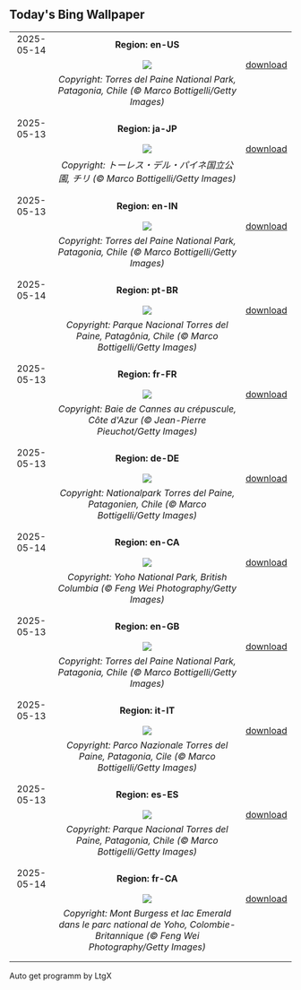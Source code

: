 ## Today's Bing Wallpaper
|      |      |      |
| :----: | :----: | :----: |
|2025-05-14|**Region: en-US**||
||![](https://www.bing.com/th?id=OHR.TorresChile_EN-US6814348961_UHD.jpg&pid=hp&w=1152&h=648&rs=1&c=4)| [download](https://www.bing.com/th?id=OHR.TorresChile_EN-US6814348961_UHD.jpg)|
||*Copyright: Torres del Paine National Park, Patagonia, Chile (© Marco Bottigelli/Getty Images)*
||
|||
|2025-05-13|**Region: ja-JP**||
||![](https://www.bing.com/th?id=OHR.TorresChile_JA-JP1840046415_UHD.jpg&pid=hp&w=1152&h=648&rs=1&c=4)| [download](https://www.bing.com/th?id=OHR.TorresChile_JA-JP1840046415_UHD.jpg)|
||*Copyright: トーレス・デル・パイネ国立公園, チリ (© Marco Bottigelli/Getty Images)*
||
|||
|2025-05-13|**Region: en-IN**||
||![](https://www.bing.com/th?id=OHR.TorresChile_EN-IN5990989233_UHD.jpg&pid=hp&w=1152&h=648&rs=1&c=4)| [download](https://www.bing.com/th?id=OHR.TorresChile_EN-IN5990989233_UHD.jpg)|
||*Copyright: Torres del Paine National Park, Patagonia, Chile (© Marco Bottigelli/Getty Images)*
||
|||
|2025-05-14|**Region: pt-BR**||
||![](https://www.bing.com/th?id=OHR.TorresChile_PT-BR4534692189_UHD.jpg&pid=hp&w=1152&h=648&rs=1&c=4)| [download](https://www.bing.com/th?id=OHR.TorresChile_PT-BR4534692189_UHD.jpg)|
||*Copyright: Parque Nacional Torres del Paine, Patagônia, Chile (© Marco Bottigelli/Getty Images)*
||
|||
|2025-05-13|**Region: fr-FR**||
||![](https://www.bing.com/th?id=OHR.CannesFilmFestival_FR-FR6520718255_UHD.jpg&pid=hp&w=1152&h=648&rs=1&c=4)| [download](https://www.bing.com/th?id=OHR.CannesFilmFestival_FR-FR6520718255_UHD.jpg)|
||*Copyright: Baie de Cannes au crépuscule, Côte d'Azur (© Jean-Pierre Pieuchot/Getty Images)*
||
|||
|2025-05-13|**Region: de-DE**||
||![](https://www.bing.com/th?id=OHR.TorresChile_DE-DE8890780027_UHD.jpg&pid=hp&w=1152&h=648&rs=1&c=4)| [download](https://www.bing.com/th?id=OHR.TorresChile_DE-DE8890780027_UHD.jpg)|
||*Copyright: Nationalpark Torres del Paine, Patagonien, Chile (© Marco Bottigelli/Getty Images)*
||
|||
|2025-05-14|**Region: en-CA**||
||![](https://www.bing.com/th?id=OHR.YohoNP_EN-CA4325092437_UHD.jpg&pid=hp&w=1152&h=648&rs=1&c=4)| [download](https://www.bing.com/th?id=OHR.YohoNP_EN-CA4325092437_UHD.jpg)|
||*Copyright: Yoho National Park, British Columbia (© Feng Wei Photography/Getty Images)*
||
|||
|2025-05-13|**Region: en-GB**||
||![](https://www.bing.com/th?id=OHR.TorresChile_EN-GB5907633390_UHD.jpg&pid=hp&w=1152&h=648&rs=1&c=4)| [download](https://www.bing.com/th?id=OHR.TorresChile_EN-GB5907633390_UHD.jpg)|
||*Copyright: Torres del Paine National Park, Patagonia, Chile (© Marco Bottigelli/Getty Images)*
||
|||
|2025-05-13|**Region: it-IT**||
||![](https://www.bing.com/th?id=OHR.TorresChile_IT-IT3039649288_UHD.jpg&pid=hp&w=1152&h=648&rs=1&c=4)| [download](https://www.bing.com/th?id=OHR.TorresChile_IT-IT3039649288_UHD.jpg)|
||*Copyright: Parco Nazionale Torres del Paine, Patagonia, Cile (© Marco Bottigelli/Getty Images)*
||
|||
|2025-05-13|**Region: es-ES**||
||![](https://www.bing.com/th?id=OHR.TorresChile_ES-ES1426138638_UHD.jpg&pid=hp&w=1152&h=648&rs=1&c=4)| [download](https://www.bing.com/th?id=OHR.TorresChile_ES-ES1426138638_UHD.jpg)|
||*Copyright: Parque Nacional Torres del Paine, Patagonia, Chile (© Marco Bottigelli/Getty Images)*
||
|||
|2025-05-14|**Region: fr-CA**||
||![](https://www.bing.com/th?id=OHR.YohoNP_FR-CA1947033491_UHD.jpg&pid=hp&w=1152&h=648&rs=1&c=4)| [download](https://www.bing.com/th?id=OHR.YohoNP_FR-CA1947033491_UHD.jpg)|
||*Copyright: Mont Burgess et lac Emerald dans le parc national de Yoho, Colombie-Britannique (© Feng Wei Photography/Getty Images)*
||
|||

Auto get programm by LtgX
